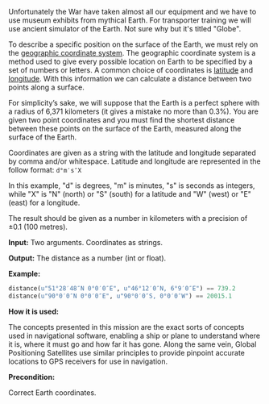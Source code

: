 Unfortunately the War have taken almost all our equipment and
we have to use museum exhibits from mythical Earth.
For transporter training we will use ancient simulator of the Earth.
Not sure why but it's titled "Globe".

To describe a specific position on the surface of the Earth, we must rely on the
[geographic coordinate system](http://en.wikipedia.org/wiki/Geographic_coordinate_system).
The geographic coordinate system is a method used to give every possible location on Earth to be
specified by a set of numbers or letters. A common choice of coordinates is 
[latitude](http://en.wikipedia.org/wiki/Geographic_coordinate_system) 
and [longitude](http://en.wikipedia.org/wiki/Longitude).
With this information we can calculate a distance between two points along a surface.

For simplicity’s sake, we will suppose that the Earth is a perfect sphere with a radius of 6,371
kilometers (it gives a mistake no more than 0.3%).
You are given two point coordinates and you must find the shortest distance between
these points on the surface of the Earth, measured along the surface of the Earth.

Coordinates are given as a string with the latitude and longitude separated by comma and/or whitespace.
Latitude and longitude are represented in the follow format: ```d°m′s″X```

In this example, "d" is degrees, "m" is minutes, "s" is seconds as integers, while "X" is "N"
(north) or "S" (south) for a latitude and "W" (west) or "E" (east) for a longitude.

The result should be given as a number in kilometers with a precision of ±0.1 (100 metres).

**Input:** Two arguments. Coordinates as strings. 

**Output:** The distance as a number (int or float).

**Example:**

```python
distance(u"51°28′48″N 0°0′0″E", u"46°12′0″N, 6°9′0″E") == 739.2
distance(u"90°0′0″N 0°0′0″E", u"90°0′0″S, 0°0′0″W") == 20015.1
```
**How it is used:**

The concepts presented in this mission are the exact sorts of concepts used in navigational software,
enabling a ship or plane to understand where it is,
where it must go and how far it has gone. 
Along the same vein, Global Positioning Satellites use similar principles to
provide pinpoint accurate locations to GPS receivers for use in navigation.


**Precondition:**

Correct Earth coordinates.

